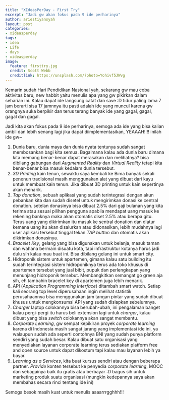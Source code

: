 ```yaml
---
title: "XIdeasPerDay - First Try"
excerpt: "Jadi gw akan fokus pada 9 ide perharinya"
author: ariestiyansyah
layout: post
categories:
- xideasperday
tags:
- idea
- Life
- days
- xideasperday
image:
  feature: firsttry.jpg
  credit: Scott Webb
  creditlink: https://unsplash.com/?photo=Yohivf5JWvg
---
```


Kemarin sudah Hari Pendidikan Nasional yah, sekarang gw mau coba aktivitas baru, new habbit yaitu menulis apa yang gw pikirkan dalam seharian ini. Kalau dapat ide langsung catat dan save :D tidur paling lama 7 jam berarti sisa 17 jamnnya itu pasti adalah ide yang muncul karena gw orangnya suka berpikir dan terus terang banyak ide yang gagal, gagal, gagal dan gagal.

Jadi kita akan fokus pada 9 ide perharinya, semoga ada ide yang bisa kalian ambil dan lebih senang lagi jika dapat diimplementasikan, YEAAAH!!!! inilah ide gw~

1. Dunia baru, dunia maya dan dunia nyata tentunya sudah sangat membosankan bagi kita semua. Bagaimana kalau ada dunia baru dimana kita memang benar-benar dapat merasakan dan melihatnya? bisa dibilang gabungan dari *Augmented Reality* dan *Virtual Reality* tetapi kita benar-benar bisa masuk kedalam dunia tersebut.
2. *3D Printing* kain tenun, sewaktu saya kembali ke Bima banyak sekali penenun tradisional masih menggunakan alat yang dibuat dari kayu untuk membuat kain tenun. Jika dibuat 3D printing untuk kain sepertinya akan menarik.
3. *Tap donation*, sebuah aplikasi yang sudah terintegrasi dengan akun pebankan kita dan sudah disetel untuk mengirimkan donasi ke central donation. setelan donasinya bisa dibuat 2.5% dari gaji bulanan yang kita terima atau sesuai pilihan pengguna apabila mendapat uang masuk ke rekening banknya maka akan otomatis diset 2.5% atau berapa gitu. Terus uang yang dikirimkan itu masuk ke sentral donation dan diatur kemana uang itu akan disalurkan atau didonasikan, lebih mudahnya lagi user aplikasi tersebut tinggal tekan *TAP button* dan otomatis akan dikirimkan donasinya.
4. *Bracelet Key*, gelang yang bisa digunakan untuk belanja, masuk taman dan wahana bermain disuatu kota, tapi infrastruktur kotanya harus jadi dulu sih kalau mau buat ini. Bisa dibilang gelang ini untuk smart city.
5. Hidroponik sistem untuk apartemen, gimana kalau satu building itu sudah terintegrasi sistem hidroponiknya terus ada toko khusus di apartemen tersebut yang jual bibit, pupuk dan perlengkapan yang menunjang hidroponik tersebut. Membangkitkan semangat go green aja sih, eh tambahin bracelet key di apartemen juga lebih menarik.
6. API (*Application Programming Interface*) ditambah smart watch. Setiap kali seorang top level diperusahaan ingin melihat statistik perusahaannya bisa menggunakan jam tangan pintar yang sudah dibuat khusus untuk mengkonsumsi API yang sudah disiapkan sebelumnya.
7. *Charger* laptop colokannya bisa berubah-ubah, ini pengalaman banget kalau pergi-pergi itu harus beli extension lagi untuk *charger*, kalau dibuat yang bisa *switch* colokannya akan sangat membantu.
8. *Corporate Learning*, gw sempat kepikiran proyek *corporate learning* karena di Indonesia masih sangat jarang yang implementasi ide ini, ya walaupun sudah ada seperti contohnya BNI yang sudah punya platform sendiri yang sudah besar. Kalau dibuat satu organisasi yang menyediakan layanan corporate learning terus sediakan platform free and open source untuk dapat dikostum tapi kalau mau layanan lebih ya bayar.
9. *Learning as a Services*, kita buat kursus sendiri atau dengan beberapa partner. *Provide* konten tersebut ke penyedia *corporate learning*, MOOC dan sebagainya baik itu gratis atau berbayar :D bagus sih untuk marketing produk suatu organisasi (mungkin kedepannya saya akan membahas secara rinci tentang ide ini)


Semoga besok masih kuat untuk menulis aaaarrrgghhh!!!